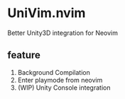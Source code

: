 # UniVim.nvim
Better Unity3D integration for Neovim
## feature
1. Background Compilation
2. Enter playmode from neovim
3. (WIP) Unity Console integration
